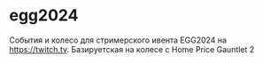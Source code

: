 # egg2024
Cобытия и колесо для стримерского ивента EGG2024 на https://twitch.tv.
Базируетская на колесе с Home Price Gauntlet 2
